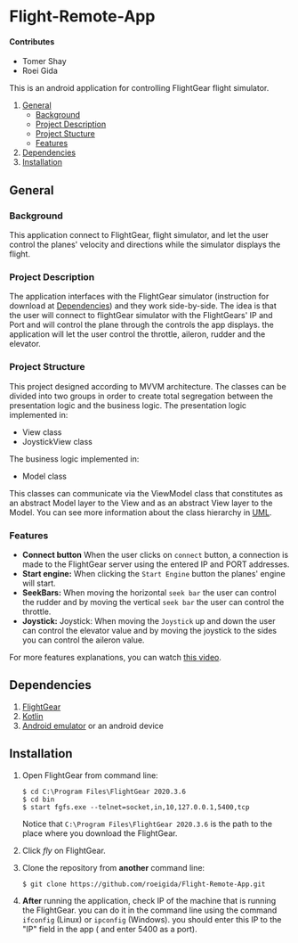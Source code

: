 # Flight-Remote-App

#### Contributes

* Tomer Shay
* Roei Gida

This is an android application for controlling FlightGear flight simulator.

1. [General](#General)
    - [Background](#background)
    - [Project Description](https://github.com/roeigida/Flight-Remote-App/edit/master/README.md#project-description)
    - [Project Stucture](https://github.com/roeigida/Flight-Remote-App/edit/master/README.md#project-stucture)
    - [Features](https://github.com/roeigida/Flight-Remote-App/edit/master/README.md#features)
2. [Dependencies](#dependencies)
3. [Installation](#installation)

## General

### Background

This application connect to FlightGear, flight simulator, and let the user control the planes' velocity and directions
while the simulator displays the flight.

### Project Description

The application interfaces with the FlightGear simulator (instruction for download at [Dependencies](#dependencies)) and
they work side-by-side. The idea is that the user will connect to flightGear simulator with the FlightGears' IP and Port
and will control the plane through the controls the app displays. the application will let the user control the
throttle, aileron, rudder and the elevator.

### Project Structure

This project designed according to MVVM architecture. The classes can be divided into two groups in order to create
total segregation between the presentation logic and the business logic. The presentation logic implemented in:

* View class
* JoystickView class

The business logic implemented in:

* Model class

This classes can communicate via the ViewModel class that constitutes as an abstract Model layer to the View and as an
abstract View layer to the Model. You can see more information about the class hierarchy
in [UML](https://github.com/roeigida/Flight-Remote-App/blob/master/FlightRemoteApp%20UML.pdf).

### Features

* **Connect button** When the user clicks on ```connect``` button, a connection is made to the FlightGear server using
  the entered IP and PORT addresses.
* **Start engine:** When clicking the ```Start Engine``` button the planes' engine will start.
* **SeekBars:** When moving the horizontal ```seek bar``` the user can control the rudder and by moving the
  vertical ```seek bar``` the user can control the throttle.
* **Joystick:** Joystick: When moving the ```Joystick``` up and down the user can control the elevator value and by
  moving the joystick to the sides you can control the aileron value.

For more features explanations, you can watch [this video](https://youtu.be/0LCHy6QXhxc).

## Dependencies

1. [FlightGear](https://www.flightgear.org/download/)
2. [Kotlin](https://kotlinlang.org/docs/getting-started.html)
3. [Android emulator](https://developer.android.com/studio/run/emulator
   ) or an android device

## Installation

1. Open FlightGear from command line:
     ```
    $ cd C:\Program Files\FlightGear 2020.3.6
    $ cd bin
    $ start fgfs.exe --telnet=socket,in,10,127.0.0.1,5400,tcp
    ```
   Notice that ```C:\Program Files\FlightGear 2020.3.6``` is the path to the place where you download the FlightGear.

2. Click _fly_ on FlightGear.

3. Clone the repository from **another** command line:
    ```
    $ git clone https://github.com/roeigida/Flight-Remote-App.git
    ```
4. **After** running the application, check IP of the machine that is running the FlightGear. you can do it in the
   command line using the command `ifconfig` (Linux) or `ipconfig` (Windows). you should enter this IP to the "IP" field
   in the app ( and enter 5400 as a port).

   
